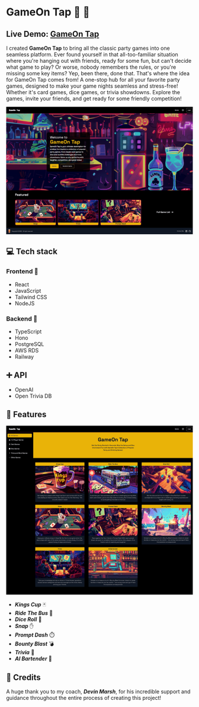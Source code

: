 # GameOn Tap 🎲 🍻

## Live Demo: [GameOn Tap](https://www.gameontap.xyz/)

I created **GameOn Tap** to bring all the classic party games into one seamless platform. Ever found yourself in that all-too-familiar situation where you're hanging out with friends, ready for some fun, but can't decide what game to play? Or worse, nobody remembers the rules, or you're missing some key items? Yep, been there, done that. That's where the idea for GameOn Tap comes from! A one-stop hub for all your favorite party games, designed to make your game nights seamless and stress-free! Whether it's card games, dice games, or trivia showdowns. Explore the games, invite your friends, and get ready for some friendly competition!

<div align="center">
  <img src="src/assets/readme1.png" alt="App Home Page"/>
</div>

## :computer: Tech stack

### Frontend 👀

- React
- JavaScript
- Tailwind CSS
- NodeJS

### Backend 🔧

- TypeScript
- Hono
- PostgreSQL
- AWS RDS
- Railway

## :heavy_plus_sign: API

- OpenAI
- Open Trivia DB

## 🍻  Features  

 <img src="src/assets/readme2.png" alt="App Bartender Page" width="700"/>

- ***Kings Cup*** 🃏
- ***Ride The Bus*** 🚌
- ***Dice Roll*** 🎲
- ***Snap*** ✋
- ***Prompt Dash*** ⏱️
- ***Bounty Blast*** 💣
- ***Trivia*** 🧠
- ***AI Bartender*** 🤖

## 👏 Credits

A huge thank you to my coach, ***Devin Marsh***, for his incredible support and guidance throughout the entire process of creating this project!
